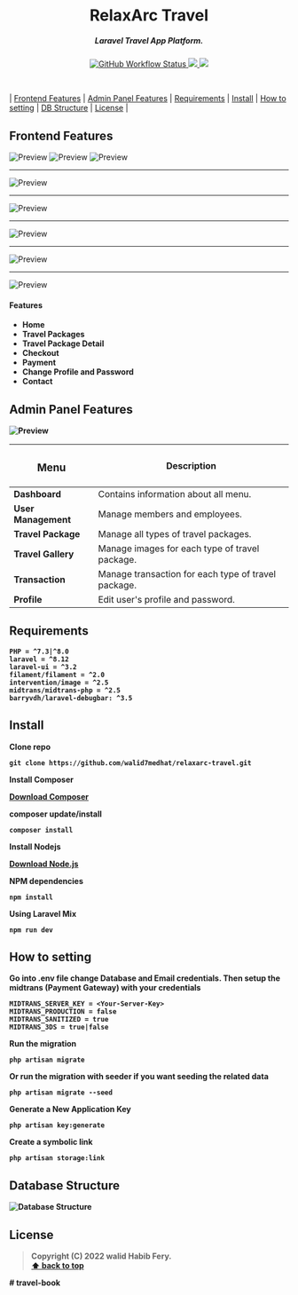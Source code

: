 <!-- <p align="center">
<img align="center" src="http://ForTheBadge.com/images/badges/built-with-love.svg"> <img align="center" src="http://ForTheBadge.com/images/badges/makes-people-smile.svg"> <img align="center" src="http://ForTheBadge.com/images/badges/built-by-developers.svg">
</p>

# Laravel Travel App Platform

This is a travel app platform I made mostly using Laravel ^8.12 -->

<h1 align="center">
RelaxArc Travel
</h1>

<h5 align="center">
Laravel Travel App Platform.
</h5>

<p align="center">
    <a href="https://github.com/walid7medhat/relaxarc-travel/actions/workflows/test.yml">
    <img alt="GitHub Workflow Status" src="https://img.shields.io/github/actions/workflow/status/walid7medhat/relaxarc-travel/test.yml?logo=github">
    <a href="https://www.php.net">
        <img src="https://img.shields.io/badge/php-%3E%3D8.1-%23777BB4" />
    </a>
    <a href="https://laravel.com">
        <img src="https://img.shields.io/badge/laravel-8.x-%23EC4E3D" />
    </a>
</p>

</br>

| [Frontend Features][] | [Admin Panel Features][] | [Requirements][] | [Install][] | [How to setting][] | [DB Structure][] | [License][] |

## Frontend Features

<img src="public/assets/front-1.png" alt="Preview"/>
<img src="public/assets/front-2.png" alt="Preview"/>
<img src="public/assets/front-3.png" alt="Preview"/>
<hr>
<img src="public/assets/front-4.png" alt="Preview"/>
<hr>
<img src="public/assets/front-5.png" alt="Preview"/>
<hr>
<img src="public/assets/front-6.png" alt="Preview"/>
<hr>
<img src="public/assets/front-7.png" alt="Preview"/>
<hr>
<img src="public/assets/front-8.png" alt="Preview"/>

#### Features

-   <b> Home
-   <b> Travel Packages
-   <b> Travel Package Detail
-   <b> Checkout
-   <b> Payment
-   <b> Change Profile and Password
-   <b> Contact

## Admin Panel Features

<img src="public/assets/admin-panel.png" alt="Preview"/>

| <h3>Menu </h3>     | Description                                             |
| ------------------ | ------------------------------------------------------- |
| <b>Dashboard       | </b>Contains information about all menu.                |
| <b>User Management | </b>Manage members and employees.                       |
| <b>Travel Package  | </b>Manage all types of travel packages.                |
| <b>Travel Gallery  | </b>Manage images for each type of travel package.      |
| <b>Transaction     | </b>Manage transaction for each type of travel package. |
| <b>Profile         | </b>Edit user's profile and password.                   |

## Requirements

    PHP = ^7.3|^8.0
    laravel = ^8.12
    laravel-ui = ^3.2
    filament/filament = ^2.0
    intervention/image = ^2.5
    midtrans/midtrans-php = ^2.5
    barryvdh/laravel-debugbar: ^3.5

## Install

Clone repo

```
git clone https://github.com/walid7medhat/relaxarc-travel.git
```

Install Composer

[Download Composer](https://getcomposer.org/download/)

composer update/install

```
composer install
```

Install Nodejs

[Download Node.js](https://nodejs.org/en/download/)

NPM dependencies

```
npm install
```

Using Laravel Mix

```
npm run dev
```

## How to setting

Go into .env file change Database and Email credentials.
Then setup the midtrans (Payment Gateway) with your credentials

```
MIDTRANS_SERVER_KEY = <Your-Server-Key>
MIDTRANS_PRODUCTION = false
MIDTRANS_SANITIZED = true
MIDTRANS_3DS = true|false
```

Run the migration

```
php artisan migrate
```

Or run the migration with seeder if you want seeding the related data

```
php artisan migrate --seed
```

Generate a New Application Key

```
php artisan key:generate
```

Create a symbolic link

```
php artisan storage:link
```

## Database Structure

<img src="public/assets/erd.png" alt="Database Structure">

## License

> Copyright (C) 2022 walid Habib Fery.  
> **[⬆ back to top](#laravel-travel-app-platform)**

[Frontend Features]: #frontend-features
[Admin Panel Features]: #admin-panel-features
[Requirements]: #requirements
[Install]: #install
[How to setting]: #how-to-setting
[DB Structure]: #database-structure
[License]: #license
#   t r a v e l - b o o k  
 